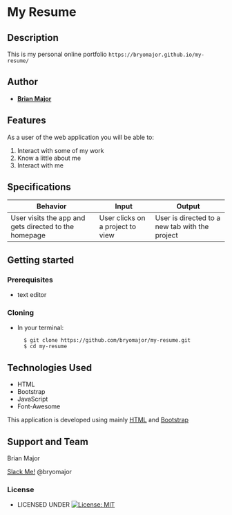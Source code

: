# My Resume


## Description
This is my personal online portfolio `https://bryomajor.github.io/my-resume/`


## Author


* [**Brian Major**](https://github.com/bryomajor)

## Features


As a user of the web application you will be able to:

1. Interact with some of my work
2. Know a little about me
3. Interact with me

## Specifications
| Behavior            | Input                         | Output                        | 
| ------------------- | ----------------------------- | ----------------------------- |
| User visits the app and gets directed to the homepage  | User clicks on a project to view | User is directed to a new tab with the project | 


## Getting started
### Prerequisites
* text editor

### Cloning
* In your terminal:
        
        $ git clone https://github.com/bryomajor/my-resume.git
        $ cd my-resume
        
## Technologies Used
* HTML
* Bootstrap
* JavaScript
* Font-Awesome

This application is developed using mainly [HTML](https://getbootstrap.com/) and [Bootstrap](https://getbootstrap.com/)


## Support and Team
Brian Major


[Slack Me!](https://slack.com/intl/en-ke/)  @bryomajor


### License

* LICENSED UNDER  [![License: MIT](https://img.shields.io/badge/License-MIT-yellow.svg)](license/MIT)
